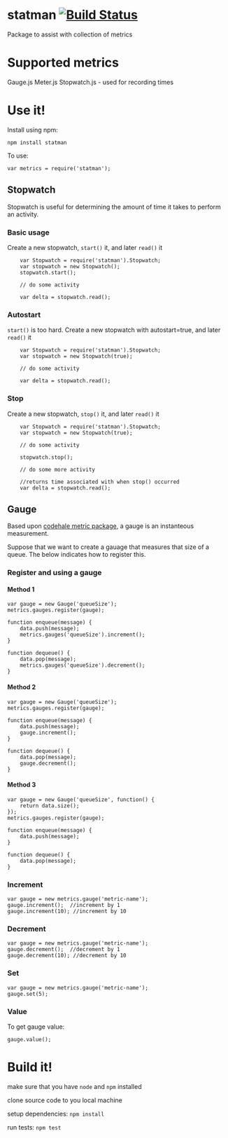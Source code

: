 # statman [![Build Status](https://travis-ci.org/jasonray/statman.svg?branch=master)](https://travis-ci.org/jasonray/statman)

Package to assist with collection of metrics

# Supported metrics

Gauge.js
Meter.js
Stopwatch.js - used for recording times

# Use it!
Install using npm:
```
npm install statman
```

To use:
```
var metrics = require('statman');
```

## Stopwatch
Stopwatch is useful for determining the amount of time it takes to perform an activity.

### Basic usage
Create a new stopwatch, `start()` it, and later `read()` it
```
    var Stopwatch = require('statman').Stopwatch;
    var stopwatch = new Stopwatch();
    stopwatch.start();

    // do some activity

    var delta = stopwatch.read();
 ```

### Autostart
`start()` is too hard.  Create a new stopwatch with autostart=true, and later `read()` it
```
    var Stopwatch = require('statman').Stopwatch;
    var stopwatch = new Stopwatch(true);

    // do some activity

    var delta = stopwatch.read();
 ```

### Stop
Create a new stopwatch, `stop()` it, and later `read()` it
```
    var Stopwatch = require('statman').Stopwatch;
    var stopwatch = new Stopwatch(true);

    // do some activity

    stopwatch.stop();

    // do some more activity

    //returns time associated with when stop() occurred
    var delta = stopwatch.read();
 ```

## Gauge
Based upon [codehale metric package](http://metrics.codahale.com/getting-started/#gauges), a gauge is an instanteous measurement.

Suppose that we want to create a gauage that measures that size of a queue.  The below indicates how to register this.

### Register and using a gauge
#### Method 1
```
var gauge = new Gauge('queueSize');
metrics.gauges.register(gauge);

function enqueue(message) {
	data.push(message);
	metrics.gauges('queueSize').increment();
}

function dequeue() {
	data.pop(message);
	metrics.gauges('queueSize').decrement();
}
```

#### Method 2
```
var gauge = new Gauge('queueSize');
metrics.gauges.register(gauge);

function enqueue(message) {
	data.push(message);
	gauge.increment();
}

function dequeue() {
	data.pop(message);
	gauge.decrement();
}
```

#### Method 3
```
var gauge = new Gauge('queueSize', function() {
	return data.size();
});
metrics.gauges.register(gauge);

function enqueue(message) {
	data.push(message);
}

function dequeue() {
	data.pop(message);
}
```

### Increment
```
var gauge = new metrics.gauge('metric-name');
gauge.increment();  //increment by 1
gauge.increment(10); //increment by 10
```

### Decrement
```
var gauge = new metrics.gauge('metric-name');
gauge.decrement();  //decrement by 1
gauge.decrement(10); //decrement by 10
```

### Set
```
var gauge = new metrics.gauge('metric-name');
gauge.set(5);
```

### Value
To get gauge value:
```
gauge.value();
```

# Build it!
make sure that you have `node` and `npm` installed

clone source code to you local machine

setup dependencies: `npm install`

run tests: `npm test`
